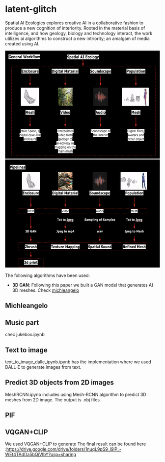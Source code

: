 # latent-glitch

Spatial AI Ecologies explores creative AI in a collaborative fashion to produce a new cognition of interiority. Rooted in the material basis of intelligence, and how geology, biology and technology interact, the work utilizes ai algorithms to construct a new intriority; an amalgam of media created using AI.

<img src="./workflow.png" width="600" height="350" />

<img src="./workflow_2.png" width="600" height="350" />


The following algorithms have been used:
* **3D GAN**: Following this paper we built a GAN model that generates AI 3D meshes. Check [michleangelo](latent/tree/main/michleangelo)


## Michleangelo

## Music part

chec jukebox.ipynb


## Text to image
text_to_image_dalle_ipynb.ipynb has the implementation where we used DALL-E to generate images from text.


## Predict 3D objects from 2D images

MeshRCNN.ipynb includes using Mesh-RCNN algorithm to predict 3D meshes from 2D image. The output is .obj files


## PIF


## VQGAN+CLIP
We used VQGAN+CLIP to generate 
The final result can be found here :https://drive.google.com/drive/folders/1nuqL9pS9_l9iP_-WEt4TAdDa5bQjVIbY?usp=sharing